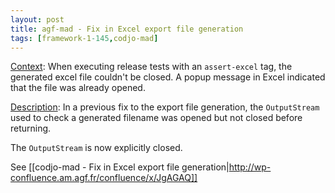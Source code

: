```yaml
---
layout: post
title: agf-mad - Fix in Excel export file generation
tags: [framework-1-145,codjo-mad]
---
```

<u>Context</u>:
When executing release tests with an ```assert-excel``` tag, the generated excel file couldn't be closed. A popup message in Excel indicated that the file was already opened.

<u>Description</u>:
In a previous fix to the export file generation, the ```OutputStream``` used to check a generated filename was opened but not closed before returning.

The ```OutputStream``` is now explicitly closed.

See [[codjo-mad - Fix in Excel export file generation|http://wp-confluence.am.agf.fr/confluence/x/JgAGAQ]]